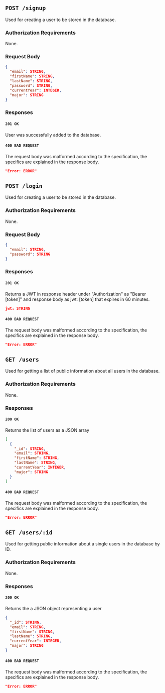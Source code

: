 ## `POST /signup`

Used for creating a user to be stored in the database.

### Authorization Requirements

None.

### Request Body

```json
{
  "email": STRING,
  "firstName": STRING,
  "lastName": STRING,
  "password": STRING,
  "currentYear": INTEGER,
  "major": STRING
}
```

### Responses

#### `201 OK`

User was successfully added to the database.

#### `400 BAD REQUEST`

The request body was malformed according to the specification, the specifics are explained in the response body.

```json
"Error: ERROR"
```

## `POST /login`

Used for creating a user to be stored in the database.

### Authorization Requirements

None.

### Request Body

```json
{
  "email": STRING,
  "password": STRING
}
```

### Responses

#### `201 OK`

Returns a JWT in response header under "Authorization" as "Bearer [token]" and response body as jwt: [token] that expires in 60 minutes.

```json
jwt: STRING
```

#### `400 BAD REQUEST`

The request body was malformed according to the specification, the specifics are explained in the response body.

```json
"Error: ERROR"
```

## `GET /users`

Used for getting a list of public information about all users in the database.

### Authorization Requirements

None.

### Responses

#### `200 OK`

Returns the list of users as a JSON array

```json
[
  {
    "_id": STRING,
    "email": STRING,
    "firstName": STRING,
    "lastName": STRING,
    "currentYear": INTEGER,
    "major": STRING
  }
]
```

#### `400 BAD REQUEST`

The request body was malformed according to the specification, the specifics are explained in the response body.

```json
"Error: ERROR"
```

## `GET /users/:id`

Used for getting public information about a single users in the database by ID.

### Authorization Requirements

None.

### Responses

#### `200 OK`

Returns the a JSON object representing a user

```json
{
  "_id": STRING,
  "email": STRING,
  "firstName": STRING,
  "lastName": STRING,
  "currentYear": INTEGER,
  "major": STRING
}
```

#### `400 BAD REQUEST`

The request body was malformed according to the specification, the specifics are explained in the response body.

```json
"Error: ERROR"
```
